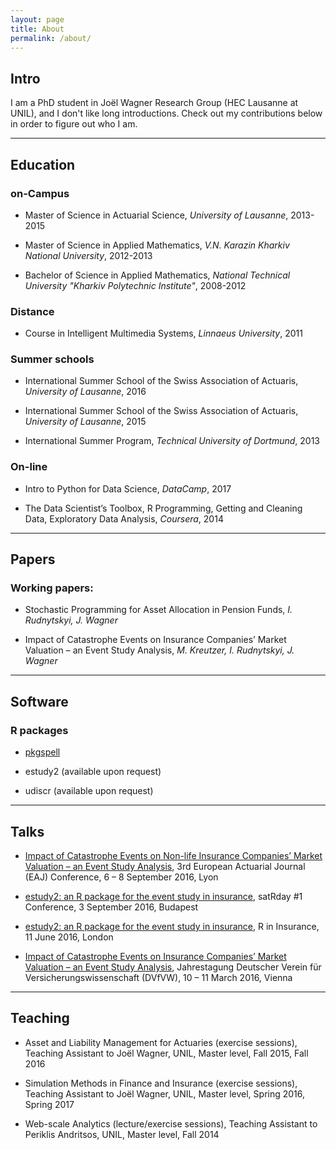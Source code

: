 ```yaml
---
layout: page
title: About
permalink: /about/
---
```


## Intro

I am a PhD student in Jo&euml;l Wagner Research Group (HEC Lausanne at UNIL), and I don't like long introductions. Check out my contributions below in order to figure out who I am.

----

## Education

### on-Campus

* Master of Science in Actuarial Science, *University of Lausanne*, 2013-2015

* Master of Science in Applied Mathematics, *V.N. Karazin Kharkiv National University*, 2012-2013

* Bachelor of Science in Applied Mathematics, *National Technical University "Kharkiv Polytechnic Institute"*, 2008-2012

### Distance

* Course in Intelligent Multimedia Systems, *Linnaeus University*, 2011

### Summer schools

* International Summer School of the Swiss Association of Actuaris, *University of Lausanne*, 2016

* International Summer School of the Swiss Association of Actuaris, *University of Lausanne*, 2015

* International Summer Program, *Technical University of Dortmund*, 2013

### On-line

* Intro to Python for Data Science, *DataCamp*, 2017

* The Data Scientist’s Toolbox, R Programming, Getting and Cleaning Data, Exploratory Data Analysis, *Coursera*, 2014

----

## Papers

### Working papers:

* Stochastic Programming for Asset Allocation in Pension Funds, *I. Rudnytskyi, J. Wagner*

* Impact of Catastrophe Events on Insurance Companies’ Market Valuation – an Event Study Analysis, *M. Kreutzer, I. Rudnytskyi, J. Wagner*

----

## Software

### R packages


* [pkgspell](https://github.com/irudnyts/pkgspell)

* estudy2 (available upon request)

* udiscr (available upon request)


----

## Talks

* [Impact of Catastrophe Events on Non-life Insurance Companies’ Market Valuation – an Event Study Analysis](https://irudnyts.github.io/pdf/eaj.pdf), 3rd European Actuarial Journal (EAJ) Conference, 6 – 8 September 2016, Lyon

* [estudy2: an R package for the event study in insurance](https://irudnyts.github.io/pdf/satrday.pdf), satRday #1 Conference, 3 September 2016, Budapest

* [estudy2: an R package for the event study in insurance](https://irudnyts.github.io/pdf/rinins.pdf), R in Insurance, 11 June 2016, London

* [Impact of Catastrophe Events on Insurance Companies’ Market Valuation – an Event Study Analysis](https://irudnyts.github.io/pdf/dvfvw.pdf), Jahrestagung Deutscher Verein für Versicherungswissenschaft (DVfVW), 10 – 11 March 2016, Vienna

----

## Teaching

* Asset and Liability Management for Actuaries (exercise sessions), Teaching Assistant to Joël Wagner, UNIL, Master level, Fall 2015, Fall 2016

* Simulation Methods in Finance and Insurance (exercise sessions), Teaching Assistant to Joël Wagner, UNIL, Master level, Spring 2016, Spring 2017

* Web-scale Analytics (lecture/exercise sessions), Teaching Assistant to Periklis Andritsos, UNIL, Master level, Fall 2014
